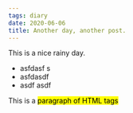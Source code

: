 ```yaml
---
tags: diary
date: 2020-06-06
title: Another day, another post.
---
```


This is a nice rainy day.

- asfdasf s
- asfdasdf
- asdf asdf

<p>This is a <mark>paragraph of HTML tags</mark></p>
